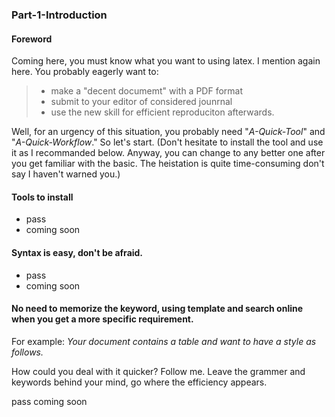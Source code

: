 ### Part-1-Introduction
#### Foreword
Coming here, you must know what you want to using latex. I mention again here. You probably eagerly want to:
> + make a "decent documemt" with a PDF format
> + submit to your editor of considered jounrnal
> + use the new skill for efficient reproduciton afterwards.

Well, for an urgency of this situation, you probably need "*A-Quick-Tool*" and "*A-Quick-Workflow*." So let's start. (Don't hesitate to install the tool and use it as I recommanded below. Anyway, you can change to any better one after you get familiar with the basic. The heistation is quite time-consuming don't say I haven't warned you.)

#### Tools to install
+ pass
+ coming soon
#### Syntax is easy, don't be afraid.
+ pass
+ coming soon
#### No need to memorize the keyword, using template and search online when you get a more specific requirement.
For example: _Your document contains a table and want to have a style as follows._

How could you deal with it quicker? Follow me. Leave the grammer and keywords behind your mind, go where the efficiency appears.

pass
coming soon
